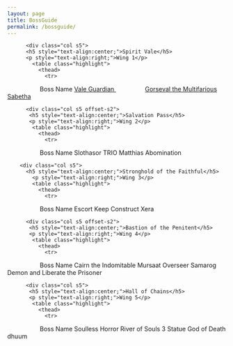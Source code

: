 ```yaml
---
layout: page
title: BossGuide
permalink: /bossguide/
---
```

<!--
<h1 class="page-title">{{ page.title | escape }}</h1> -->

<div class="section">
    <div class="row">

          <div class="col s5">
          <h5 style="text-align:center;">Spirit Vale</h5>
          <p style="text-align:right;">Wing 1</p>
            <table class="highlight">
              <thead>
                <tr>
                    <th>Boss Name</th>
                </tr>
              </thead>
              <tbody>
                <tr>
                  <td><a href="{% post_url 2017-10-27-VG %}"> Vale Guardian </a></td>
                </tr>
                <tr>
                  <td><a href="{% post_url 2017-10-30-Gorseval %}">Gorseval the Multifarious</a></td>
                </tr>
                <tr>
                  <td><a href="{% post_url 2018-03-14-Sabetha %}">Sabetha</a></td>
                </tr>
              </tbody>
            </table>
          </div>


          <div class="col s5 offset-s2">
           <h5 style="text-align:center;">Salvation Pass</h5>
           <p style="text-align:right;">Wing 2</p>
            <table class="highlight">
              <thead>
                <tr>
                    <th>Boss Name</th>
                </tr>
              </thead>
              <tbody>
                <tr>
                  <td>Slothasor</td>
                </tr>
                <tr>
                  <td>TRIO</td>
                </tr>
                <tr>
                  <td>Matthias Abomination</td>
                </tr>
              </tbody>
            </table>
          </div>

        <div class="col s5">
          <h5 style="text-align:center;">Stronghold of the Faithful</h5>
            <p style="text-align:right;">Wing 3</p>
            <table class="highlight">
              <thead>
                <tr>
                    <th>Boss Name</th>
                </tr>
              </thead>
              <tbody>
                <tr>
                  <td>Escort</td>
                </tr>
                <tr>
                  <td>Keep Construct</td>
                </tr>
                <tr>
                  <td>Xera</td>
                </tr>
              </tbody>
            </table>
          </div>


          <div class="col s5 offset-s2">
           <h5 style="text-align:center;">Bastion of the Penitent</h5>
           <p style="text-align:right;">Wing 4</p>
            <table class="highlight">
              <thead>
                <tr>
                    <th>Boss Name</th>
                </tr>
              </thead>
              <tbody>
                <tr>
                  <td>Cairn the Indomitable</td>
                </tr>
                <tr>
                  <td>Mursaat Overseer</td>
                </tr>
                <tr>
                  <td>Samarog</td>
                </tr>
                <tr>
                  <td>Demon and Liberate the Prisoner</td>
                </tr>
              </tbody>
            </table>
          </div>

          <div class="col s5">
           <h5 style="text-align:center;">Hall of Chains</h5>
           <p style="text-align:right;">Wing 5</p>
            <table class="highlight">
              <thead>
                <tr>
                    <th>Boss Name</th>
                </tr>
              </thead>
              <tbody>
                <tr>
                  <td>Soulless Horror</td>
                </tr>
                <tr>
                  <td>River of Souls</td>
                </tr>
                <tr>
                  <td>3 Statue</td>
                </tr>
                <tr>
                  <td>God of Death dhuum</td>
                </tr>
              </tbody>
            </table>
          </div>

  </div>
</div>
